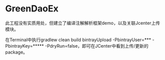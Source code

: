# GreenDaoEx
此工程没有实质用处，但建立了编译注解解析框架demo，以及关联Jcenter上传模块。


在Terminal中执行gradlew clean build bintrayUpload -PbintrayUser=*** -PbintrayKey=***** -PdryRun=false，即可在JCenter中看到上传/更新的package。
